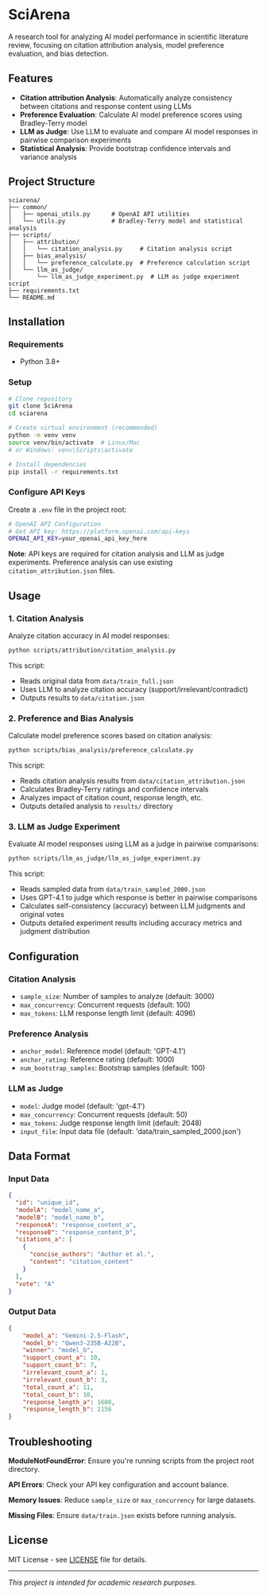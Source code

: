 # SciArena

A research tool for analyzing AI model performance in scientific literature review, focusing on citation attribution analysis, model preference evaluation, and bias detection.

## Features

- **Citation attribution Analysis**: Automatically analyze consistency between citations and response content using LLMs
- **Preference Evaluation**: Calculate AI model preference scores using Bradley-Terry model
- **LLM as Judge**: Use LLM to evaluate and compare AI model responses in pairwise comparison experiments
- **Statistical Analysis**: Provide bootstrap confidence intervals and variance analysis

## Project Structure

```
sciarena/
├── common/
│   ├── openai_utils.py      # OpenAI API utilities
│   └── utils.py             # Bradley-Terry model and statistical analysis
├── scripts/
│   ├── attribution/
│   │   └── citation_analysis.py     # Citation analysis script
│   ├── bias_analysis/
│   │   └── preference_calculate.py  # Preference calculation script
│   └── llm_as_judge/
│       └── llm_as_judge_experiment.py  # LLM as judge experiment script
├── requirements.txt
└── README.md
```

## Installation

### Requirements

- Python 3.8+

### Setup

```bash
# Clone repository
git clone SciArena
cd sciarena

# Create virtual environment (recommended)
python -m venv venv
source venv/bin/activate  # Linux/Mac
# or Windows: venv\Scripts\activate

# Install dependencies
pip install -r requirements.txt
```

### Configure API Keys

Create a `.env` file in the project root:

```bash
# OpenAI API Configuration
# Get API key: https://platform.openai.com/api-keys
OPENAI_API_KEY=your_openai_api_key_here
```

**Note**: API keys are required for citation analysis and LLM as judge experiments. Preference analysis can use existing `citation_attribution.json` files.

## Usage

### 1. Citation Analysis

Analyze citation accuracy in AI model responses:

```bash
python scripts/attribution/citation_analysis.py
```

This script:
- Reads original data from `data/train_full.json`
- Uses LLM to analyze citation accuracy (support/irrelevant/contradict)
- Outputs results to `data/citation.json`

### 2. Preference and Bias Analysis

Calculate model preference scores based on citation analysis:

```bash
python scripts/bias_analysis/preference_calculate.py
```

This script:
- Reads citation analysis results from `data/citation_attribution.json`
- Calculates Bradley-Terry ratings and confidence intervals
- Analyzes impact of citation count, response length, etc.
- Outputs detailed analysis to `results/` directory

### 3. LLM as Judge Experiment

Evaluate AI model responses using LLM as a judge in pairwise comparisons:

```bash
python scripts/llm_as_judge/llm_as_judge_experiment.py
```

This script:
- Reads sampled data from `data/train_sampled_2000.json`
- Uses GPT-4.1 to judge which response is better in pairwise comparisons
- Calculates self-consistency (accuracy) between LLM judgments and original votes
- Outputs detailed experiment results including accuracy metrics and judgment distribution

## Configuration

### Citation Analysis
- `sample_size`: Number of samples to analyze (default: 3000)
- `max_concurrency`: Concurrent requests (default: 100)
- `max_tokens`: LLM response length limit (default: 4096)

### Preference Analysis
- `anchor_model`: Reference model (default: 'GPT-4.1')
- `anchor_rating`: Reference rating (default: 1000)
- `num_bootstrap_samples`: Bootstrap samples (default: 100)

### LLM as Judge
- `model`: Judge model (default: 'gpt-4.1')
- `max_concurrency`: Concurrent requests (default: 50)
- `max_tokens`: Judge response length limit (default: 2048)
- `input_file`: Input data file (default: 'data/train_sampled_2000.json')

## Data Format

### Input Data
```json
{
  "id": "unique_id",
  "modelA": "model_name_a",
  "modelB": "model_name_b",
  "responseA": "response_content_a",
  "responseB": "response_content_b",
  "citations_a": [
    {
      "concise_authors": "Author et al.",
      "content": "citation_content"
    }
  ],
  "vote": "A"
}
```

### Output Data
```json
{
    "model_a": "Gemini-2.5-Flash",
    "model_b": "Qwen3-235B-A22B",
    "winner": "model_b",
    "support_count_a": 10,
    "support_count_b": 7,
    "irrelevant_count_a": 1,
    "irrelevant_count_b": 3,
    "total_count_a": 11,
    "total_count_b": 10,
    "response_length_a": 1680,
    "response_length_b": 2156
}
```

## Troubleshooting

**ModuleNotFoundError**: Ensure you're running scripts from the project root directory.

**API Errors**: Check your API key configuration and account balance.

**Memory Issues**: Reduce `sample_size` or `max_concurrency` for large datasets.

**Missing Files**: Ensure `data/train.json` exists before running analysis.

## License

MIT License - see [LICENSE](LICENSE) file for details.

---

*This project is intended for academic research purposes.* 